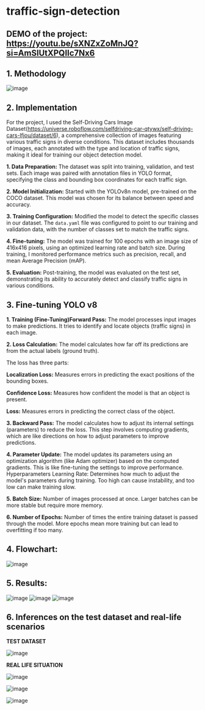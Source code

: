 # traffic-sign-detection

## DEMO of the project: https://youtu.be/sXNZxZoMnJQ?si=AmSlUtXPQIIc7Nx6
## 1. Methodology
![image](https://github.com/anant-c/traffic-sign-detection/assets/95924468/9b88c34c-0957-46b6-b946-a18e78deadb4)

## 2. Implementation

  For the project, I used the Self-Driving Cars Image Dataset(https://universe.roboflow.com/selfdriving-car-qtywx/self-driving-cars-lfjou/dataset/6), a comprehensive collection of images featuring various traffic signs in diverse conditions. This dataset includes thousands of images, each annotated with the type and location of traffic signs, making it ideal for training our object detection model.
  
**1. Data Preparation:** The dataset was split into training, validation, and test sets. Each image was paired with annotation files in YOLO format, specifying the class and bounding box coordinates for each traffic sign.

**2. Model Initialization:** Started with the YOLOv8n model, pre-trained on the COCO dataset. This model was chosen for its balance between speed and accuracy.

**3. Training Configuration:** Modified the model to detect the specific classes in our dataset. The `data.yaml` file was configured to point to our training and validation data, with the number of classes set to match the traffic signs.

**4. Fine-tuning:** The model was trained for 100 epochs with an image size of 416x416 pixels, using an optimized learning rate and batch size. During training, I monitored performance metrics such as precision, recall, and mean Average Precision (mAP).

**5. Evaluation:** Post-training, the model was evaluated on the test set, demonstrating its ability to accurately detect and classify traffic signs in various conditions.

## 3. Fine-tuning YOLO v8

**1. Training (Fine-Tuning)Forward Pass:** The model processes input images to make predictions. It tries to identify and locate objects (traffic signs) in each image.

**2. Loss Calculation:** The model calculates how far off its predictions are from the actual labels (ground truth). 

  The loss has three parts:
  
  **Localization Loss:** Measures errors in predicting the exact positions of the bounding boxes.
  
  **Confidence Loss:** Measures how confident the model is that an object is present.
  
  **Loss:** Measures errors in predicting the correct class of the object.
  
**3. Backward Pass:** The model calculates how to adjust its internal settings (parameters) to reduce the loss. This step involves computing gradients, which are like directions on how to adjust parameters to improve predictions. 

**4. Parameter Update:** The model updates its parameters using an optimization algorithm (like Adam optimizer) based on the computed gradients. This is like fine-tuning the settings to improve performance. Hyperparameters Learning Rate: Determines how much to adjust the model's parameters during training. Too high can cause instability, and too low can make training slow.

**5. Batch Size:** Number of images processed at once. Larger batches can be more stable but require more memory.

**6. Number of Epochs:** Number of times the entire training dataset is passed through the model. More epochs mean more training but can lead to overfitting if too many.

## 4. Flowchart:

![image](https://github.com/anant-c/traffic-sign-detection/assets/95924468/7b3abe61-07b8-4449-b6f6-891bf4c5b501)

## 5. Results:

![image](https://github.com/anant-c/traffic-sign-detection/assets/95924468/18fdda75-9292-40ef-95ba-5f930403bfad)   ![image](https://github.com/anant-c/traffic-sign-detection/assets/95924468/9fd3d0c6-8177-478c-9eb1-219b3923d32a) ![image](https://github.com/anant-c/traffic-sign-detection/assets/95924468/f487470b-c9e4-43c5-ba95-6330bc073753)

## 6. Inferences on the test dataset and real-life scenarios

**TEST DATASET**

![image](https://github.com/anant-c/traffic-sign-detection/assets/95924468/9fc90746-0642-400e-93a6-af609d795e3f)

**REAL LIFE SITUATION**

![image](https://github.com/anant-c/traffic-sign-detection/assets/95924468/7dd28584-4a00-491a-a32e-ad985830baa7)

![image](https://github.com/anant-c/traffic-sign-detection/assets/95924468/bf4fff70-878b-448a-9a31-42dc857c4aca)

![image](https://github.com/anant-c/traffic-sign-detection/assets/95924468/658f374e-2219-4f2e-8894-112de2269059)





